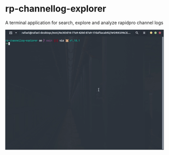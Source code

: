 # rp-channellog-explorer

A terminal application for search, explore and analyze rapidpro channel logs

![Screen Video](./assets/screenvid.gif)
